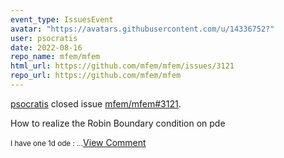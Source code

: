 ```yaml
---
event_type: IssuesEvent
avatar: "https://avatars.githubusercontent.com/u/14336752?"
user: psocratis
date: 2022-08-16
repo_name: mfem/mfem
html_url: https://github.com/mfem/mfem/issues/3121
repo_url: https://github.com/mfem/mfem
---
```


<a href='https://github.com/psocratis' target='_blank'>psocratis</a> closed issue <a href='https://github.com/mfem/mfem/issues/3121' target='_blank'>mfem/mfem#3121</a>.

<p>How to realize the Robin Boundary condition on pde</p><small>I have one 1d ode :...</small><a href='https://github.com/mfem/mfem/issues/3121' target='_blank'>View Comment</a>